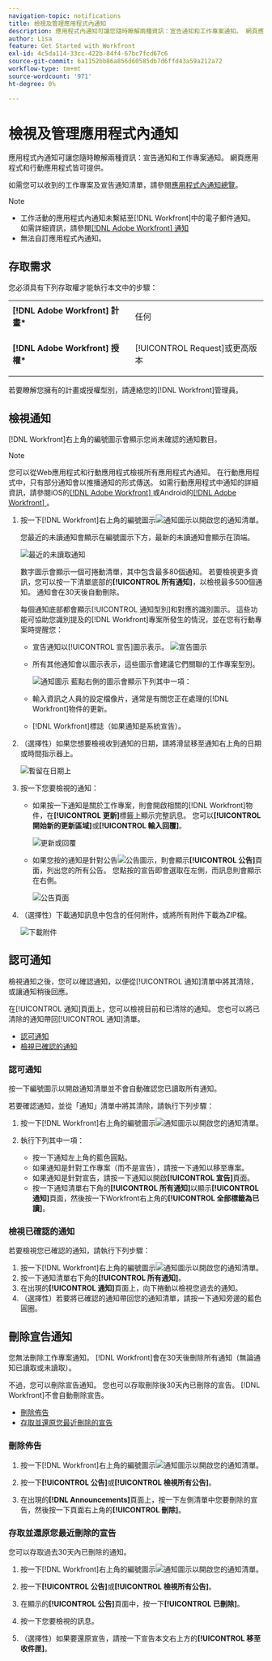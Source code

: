 ```yaml
---
navigation-topic: notifications
title: 檢視及管理應用程式內通知
description: 應用程式內通知可讓您隨時瞭解兩種資訊：宣告通知和工作專案通知。 網頁應用程式和行動應用程式皆可提供。
author: Lisa
feature: Get Started with Workfront
exl-id: 4c5da114-33cc-422b-84f4-67bc7fcd67c6
source-git-commit: 6a1152bb86a856d60585db7d6ffd43a59a212a72
workflow-type: tm+mt
source-wordcount: '971'
ht-degree: 0%

---
```


# 檢視及管理應用程式內通知

應用程式內通知可讓您隨時瞭解兩種資訊：宣告通知和工作專案通知。 網頁應用程式和行動應用程式皆可提供。

如需您可以收到的工作專案及宣告通知清單，請參閱[應用程式內通知總覽](../../workfront-basics/using-notifications/in-app-notifications-overview.md)。

>[!NOTE]
>
>* 工作活動的應用程式內通知未繫結至[!DNL Workfront]中的電子郵件通知。 如需詳細資訊，請參閱[[!DNL Adobe Workfront] 通知](../../workfront-basics/using-notifications/wf-notifications.md)
>* 無法自訂應用程式內通知。
>



## 存取需求

您必須具有下列存取權才能執行本文中的步驟：

<table style="table-layout:auto"> 
 <col> 
 </col> 
 <col> 
 </col> 
 <tbody> 
  <tr> 
   <td role="rowheader"><strong>[!DNL Adobe Workfront] 計畫*</strong></td> 
   <td> <p>任何</p> </td> 
  </tr> 
  <tr> 
   <td role="rowheader"><strong>[!DNL Adobe Workfront] 授權*</strong></td> 
   <td> <p>[!UICONTROL Request]或更高版本</p> </td> 
  </tr> 
 </tbody> 
</table>

若要瞭解您擁有的計畫或授權型別，請連絡您的[!DNL Workfront]管理員。

## 檢視通知

[!DNL Workfront]右上角的編號圖示會顯示您尚未確認的通知數目。

>[!NOTE]
>
>您可以從Web應用程式和行動應用程式檢視所有應用程式內通知。 在行動應用程式中，只有部分通知會以推播通知的形式傳送。 如需行動應用程式中通知的詳細資訊，請參閱iOS的[[!DNL Adobe Workfront] &#x200B;](../../workfront-basics/mobile-apps/using-the-workfront-mobile-app/workfront-for-ios.md)或Android的[[!DNL Adobe Workfront] &#x200B;](../../workfront-basics/mobile-apps/using-the-workfront-mobile-app/workfront-for-android.md)。

1. 按一下[!DNL Workfront]右上角的編號圖示![通知圖示](assets/notifications-icon-jewel.jpg)以開啟您的通知清單。

   您最近的未讀通知會顯示在編號圖示下方，最新的未讀通知會顯示在頂端。

   ![最近的未讀取通知](assets/qs-notifications-350x330.png)

   數字圖示會顯示一個可捲動清單，其中包含最多80個通知。 若要檢視更多資訊，您可以按一下清單底部的&#x200B;**[!UICONTROL 所有通知]**，以檢視最多500個通知。 通知會在30天後自動刪除。

   每個通知底部都會顯示[!UICONTROL 通知型別]和對應的識別圖示。 這些功能可協助您識別提及的[!DNL Workfront]專案所發生的情況，並在您有行動專案時提醒您：

   * 宣告通知以[!UICONTROL 宣告]圖示表示。 ![宣告圖示](assets/announcement.png)

   * 所有其他通知會以圖示表示，這些圖示會建議它們關聯的工作專案型別。

     ![通知圖示](assets/ntfcntype&icon-350x330.png)
藍點右側的圖示會顯示下列其中一項：

   * 輸入資訊之人員的設定檔像片，通常是有關您正在處理的[!DNL Workfront]物件的更新。
   * [!DNL Workfront]標誌（如果通知是系統宣告）。


1. （選擇性）如果您想要檢視收到通知的日期，請將滑鼠移至通知右上角的日期或時間指示器上。

   ![暫留在日期](assets/hoveroverdate-350x437.png)上

1. 按一下您要檢視的通知：

   * 如果按一下通知是關於工作專案，則會開啟相關的[!DNL Workfront]物件，在&#x200B;**[!UICONTROL 更新]**&#x200B;標籤上顯示完整訊息。 您可以&#x200B;**[!UICONTROL 開始新的更新區域]**&#x200B;或&#x200B;**[!UICONTROL 輸入回覆]**。

     ![更新或回覆](assets/object-opens-click-work-ntfctn-qs-350x183.png)

   * 如果您按的通知是針對公告![公告圖示](assets/announcement.png)，則會顯示&#x200B;**[!UICONTROL 公告]**&#x200B;頁面，列出您的所有公告。 您點按的宣告即會選取在左側，而訊息則會顯示在右側。

     ![公告頁面](assets/announcements-page-qs-350x210.png)

1. （選擇性）下載通知訊息中包含的任何附件，或將所有附件下載為ZIP檔。

   ![下載附件](assets/download-attachments-350x106.png)

## 認可通知

檢視通知之後，您可以確認通知，以便從[!UICONTROL 通知]清單中將其清除，或讓通知稍後回應。

在[!UICONTROL 通知]頁面上，您可以檢視目前和已清除的通知。 您也可以將已清除的通知帶回[!UICONTROL 通知]清單。

* [認可通知](#acknowledge-notifications)
* [檢視已確認的通知](#view-acknowledged-notifications)

### 認可通知

按一下編號圖示以開啟通知清單並不會自動確認您已讀取所有通知。

若要確認通知，並從「通知」清單中將其清除，請執行下列步驟：

1. 按一下[!DNL Workfront]右上角的編號圖示![通知圖示](assets/notifications-icon-jewel.jpg)以開啟您的通知清單。
1. 執行下列其中一項：

   * 按一下通知左上角的藍色圓點。
   * 如果通知是針對工作專案（而不是宣告），請按一下通知以移至專案。
   * 如果通知是針對宣告，請按一下通知以開啟&#x200B;**[!UICONTROL 宣告]**&#x200B;頁面。
   * 按一下通知清單右下角的&#x200B;**[!UICONTROL 所有通知]**&#x200B;以顯示&#x200B;**[!UICONTROL 通知]**&#x200B;頁面，然後按一下Workfront右上角的&#x200B;**[!UICONTROL 全部標籤為已讀]**。

### 檢視已確認的通知

若要檢視您已確認的通知，請執行下列步驟：

1. 按一下[!DNL Workfront]右上角的編號圖示![通知圖示](assets/notifications-icon-jewel.jpg)以開啟您的通知清單。
1. 按一下通知清單右下角的&#x200B;**[!UICONTROL 所有通知]**。
1. 在出現的&#x200B;**[!UICONTROL 通知]**&#x200B;頁面上，向下捲動以檢視您過去的通知。
1. （選擇性）若要將已確認的通知帶回您的通知清單，請按一下通知旁邊的藍色圓圈。

## 刪除宣告通知

您無法刪除工作專案通知。 [!DNL Workfront]會在30天後刪除所有通知（無論通知已讀取或未讀取）。

不過，您可以刪除宣告通知。 您也可以存取刪除後30天內已刪除的宣告。 [!DNL Workfront]不會自動刪除宣告。

* [刪除佈告](#delete-an-announcement)
* [存取並還原您最近刪除的宣告](#access-and-restore-an-announcement-you-deleted-recently)

### 刪除佈告

1. 按一下[!DNL Workfront]右上角的編號圖示![通知圖示](assets/notifications-icon-jewel.jpg)以開啟您的通知清單。
1. 按一下&#x200B;**[!UICONTROL 公告]**&#x200B;或&#x200B;**[!UICONTROL 檢視所有公告]**。

1. 在出現的&#x200B;**[!DNL Announcements]**&#x200B;頁面上，按一下左側清單中您要刪除的宣告，然後按一下頁面右上角的&#x200B;**[!UICONTROL 刪除]**。

### 存取並還原您最近刪除的宣告

您可以存取過去30天內已刪除的通知。

1. 按一下[!DNL Workfront]右上角的編號圖示![通知圖示](assets/notifications-icon-jewel.jpg)以開啟您的通知清單。
1. 按一下&#x200B;**[!UICONTROL 公告]**&#x200B;或&#x200B;**[!UICONTROL 檢視所有公告]**。

1. 在顯示的&#x200B;**[!UICONTROL 公告]**&#x200B;頁面中，按一下&#x200B;**[!UICONTROL 已刪除]**。

1. 按一下您要檢視的訊息。
1. （選擇性）如果要還原宣告，請按一下宣告本文右上方的&#x200B;**[!UICONTROL 移至收件匣]**。
